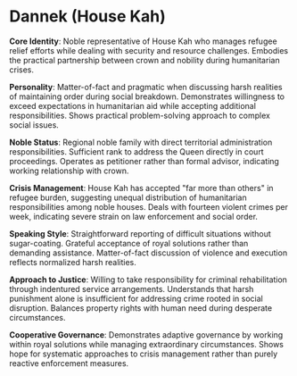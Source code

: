 # Dannek (House Kah)

**Core Identity**: Noble representative of House Kah who manages refugee relief efforts while dealing with security and resource challenges. Embodies the practical partnership between crown and nobility during humanitarian crises.

**Personality**: Matter-of-fact and pragmatic when discussing harsh realities of maintaining order during social breakdown. Demonstrates willingness to exceed expectations in humanitarian aid while accepting additional responsibilities. Shows practical problem-solving approach to complex social issues.

**Noble Status**: Regional noble family with direct territorial administration responsibilities. Sufficient rank to address the Queen directly in court proceedings. Operates as petitioner rather than formal advisor, indicating working relationship with crown.

**Crisis Management**: House Kah has accepted "far more than others" in refugee burden, suggesting unequal distribution of humanitarian responsibilities among noble houses. Deals with fourteen violent crimes per week, indicating severe strain on law enforcement and social order.

**Speaking Style**: Straightforward reporting of difficult situations without sugar-coating. Grateful acceptance of royal solutions rather than demanding assistance. Matter-of-fact discussion of violence and execution reflects normalized harsh realities.

**Approach to Justice**: Willing to take responsibility for criminal rehabilitation through indentured service arrangements. Understands that harsh punishment alone is insufficient for addressing crime rooted in social disruption. Balances property rights with human need during desperate circumstances.

**Cooperative Governance**: Demonstrates adaptive governance by working within royal solutions while managing extraordinary circumstances. Shows hope for systematic approaches to crisis management rather than purely reactive enforcement measures.
